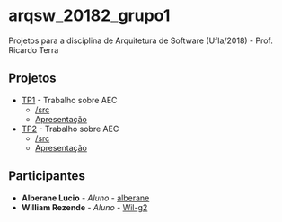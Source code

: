 # arqsw_20182_grupo1

Projetos para a disciplina de Arquitetura de Software (Ufla/2018) - Prof. Ricardo Terra

## Projetos

* [TP1](https://github.com/rterrabh/arqsw_20182_grupo1/tree/master/TP1) - Trabalho sobre AEC
  * [/src](https://github.com/rterrabh/arqsw_20182_grupo1/tree/master/TP1/src)
  * [Apresentação](https://github.com/rterrabh/arqsw_20182_grupo1/blob/master/TP1/apresentacao.pdf)
* [TP2](https://github.com/rterrabh/arqsw_20182_grupo1/tree/master/TP2) - Trabalho sobre AEC
  * [/src](https://github.com/rterrabh/arqsw_20182_grupo1/tree/master/TP2/src)
  * [Apresentação](https://github.com/rterrabh/arqsw_20182_grupo1/blob/master/TP2/apresentacao.pdf)
## Participantes

* **Alberane Lucio** - *Aluno* - [alberane](https://github.com/alberane)
* **William Rezende** - *Aluno* - [Wil-g2](https://github.com/Wil-g2)
